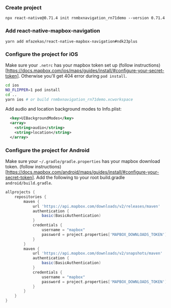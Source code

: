 ### Create project

```
npx react-native@0.71.4 init rnmbxnavigation_rn71demo --version 0.71.4
```

### Add react-native-mapbox-navigation


```
yarn add mfazekas/react-native-mapbox-navigation#ndk23plus
```

### Configure the project for iOS

Make sure your `.netrc` has your mapbox token set up (follow instructions)[https://docs.mapbox.com/ios/maps/guides/install/#configure-your-secret-token]. Otherwise you'll get 404 error during `pod install`.


```sh
cd ios
NO_FLIPPER=1 pod install
cd ..
yarn ios # or build rnmbxnavigation_rn71demo.xcworkspace
```

Add audio and location background modes to Info.plist:
```xml
  <key>UIBackgroundModes</key>
  <array>
    <string>audio</string>
    <string>location</string>
  </array>
```

### Configure the project for Android

Make sure your `~/.gradle/gradle.properties` has your mapbox download token. (follow instructions)[https://docs.mapbox.com/android/maps/guides/install/#configure-your-secret-token].
Add the following to your root build.gradle `android/build.gradle`.

```gradle
allprojects {
    repositories {
        maven {
            url 'https://api.mapbox.com/downloads/v2/releases/maven'
            authentication {
                basic(BasicAuthentication)
            }
            credentials {
                username = "mapbox"
                password = project.properties['MAPBOX_DOWNLOADS_TOKEN'] ?: ""
            }
        }
        maven {
            url 'https://api.mapbox.com/downloads/v2/snapshots/maven'
            authentication {
                basic(BasicAuthentication)
            }
            credentials {
                username = "mapbox"
                password = project.properties['MAPBOX_DOWNLOADS_TOKEN'] ?: ""
            }
        }
    }
}
```

```

```





